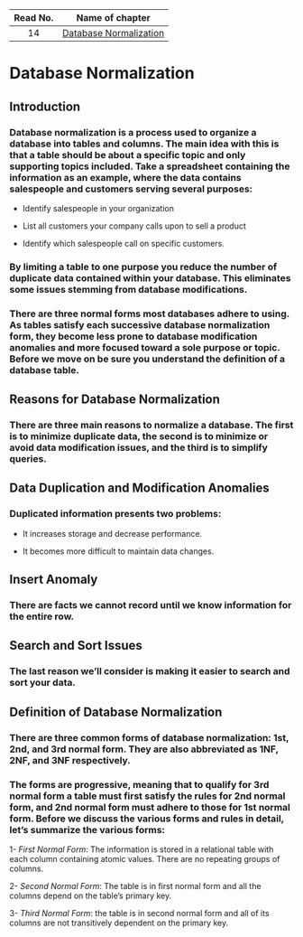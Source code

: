 |Read No. | Name of chapter|
|:---------: |:--------------:|
|14|[Database Normalization](Database-Normalization.md)















# Database Normalization 
## Introduction
### Database normalization is a process used to organize a database into tables and columns.  The main idea with this is that a table should be about a specific topic and only supporting topics included. Take a spreadsheet containing the information as an example, where the data contains salespeople and customers serving several purposes:
- Identify salespeople in your organization

- List all customers your company calls upon to sell a product

- Identify which salespeople call on specific customers.

### By limiting a table to one purpose you reduce the number of duplicate data contained within your database. This eliminates some issues stemming from database modifications.


### There are three normal forms most databases adhere to using.  As tables satisfy each successive database normalization form, they become less prone to database modification anomalies and more focused toward a sole purpose or topic. Before we move on be sure you understand the definition of a database table.

## Reasons for Database Normalization

### There are three main reasons to normalize a database.  The first is to minimize duplicate data, the second is to minimize or avoid data modification issues, and the third is to simplify queries. 

## Data Duplication and Modification Anomalies

### Duplicated information presents two problems:

- It increases storage and decrease performance.

- It becomes more difficult to maintain data changes.

## Insert Anomaly

### There are facts we cannot record until we know information for the entire row.

## Search and Sort Issues
### The last reason we’ll consider is making it easier to search and sort your data.


## Definition of Database Normalization

### There are three common forms of database normalization: 1st, 2nd, and 3rd normal form. They are also abbreviated as 1NF, 2NF, and 3NF respectively. 

### The forms are progressive, meaning that to qualify for 3rd normal form a table must first satisfy the rules for 2nd normal form, and 2nd normal form must adhere to those for 1st normal form. Before we discuss the various forms and rules in detail, let’s summarize the various forms:

1- *First Normal Form*: The information is stored in a relational table with each column containing atomic values. There are no repeating groups of columns.


2- *Second Normal Form*: The table is in first normal form and all the columns depend on the table’s primary key.


3- *Third Normal Form*: the table is in second normal form and all of its columns are not transitively dependent on the primary key.

